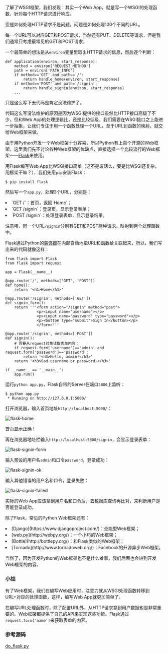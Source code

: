 
了解了WSGI框架，我们发现：其实一个Web App，就是写一个WSGI的处理函数，针对每个HTTP请求进行响应。

但是如何处理HTTP请求不是问题，问题是如何处理100个不同的URL。

每一个URL可以对应GET和POST请求，当然还有PUT、DELETE等请求，但是我们通常只考虑最常见的GET和POST请求。

一个最简单的想法是从`environ`变量里取出HTTP请求的信息，然后逐个判断：

```
def application(environ, start_response):
    method = environ['REQUEST_METHOD']
    path = environ['PATH_INFO']
    if method=='GET' and path=='/':
        return handle_home(environ, start_response)
    if method=='POST' and path='/signin':
        return handle_signin(environ, start_response)
    ...

```

只是这么写下去代码是肯定没法维护了。

代码这么写没法维护的原因是因为WSGI提供的接口虽然比HTTP接口高级了不少，但和Web App的处理逻辑比，还是比较低级，我们需要在WSGI接口之上能进一步抽象，让我们专注于用一个函数处理一个URL，至于URL到函数的映射，就交给Web框架来做。

由于用Python开发一个Web框架十分容易，所以Python有上百个开源的Web框架。这里我们先不讨论各种Web框架的优缺点，直接选择一个比较流行的Web框架——[Flask](http://flask.pocoo.org/)来使用。

用Flask编写Web App比WSGI接口简单（这不是废话么，要是比WSGI还复杂，用框架干嘛？），我们先用`pip`安装Flask：

```
$ pip install flask

```

然后写一个`app.py`，处理3个URL，分别是：

<li>
`GET /`：首页，返回`Home`；
</li>
<li>
`GET /signin`：登录页，显示登录表单；
</li>
<li>
`POST /signin`：处理登录表单，显示登录结果。
</li>

注意噢，同一个URL`/signin`分别有GET和POST两种请求，映射到两个处理函数中。

Flask通过Python的[装饰器](/wiki/1016959663602400/1017451662295584)在内部自动地把URL和函数给关联起来，所以，我们写出来的代码就像这样：

```
from flask import Flask
from flask import request

app = Flask(__name__)

@app.route('/', methods=['GET', 'POST'])
def home():
    return '<h1>Home</h1>'

@app.route('/signin', methods=['GET'])
def signin_form():
    return '''<form action="/signin" method="post">
              <p><input name="username"></p>
              <p><input name="password" type="password"></p>
              <p><button type="submit">Sign In</button></p>
              </form>'''

@app.route('/signin', methods=['POST'])
def signin():
    # 需要从request对象读取表单内容：
    if request.form['username']=='admin' and request.form['password']=='password':
        return '<h3>Hello, admin!</h3>'
    return '<h3>Bad username or password.</h3>'

if __name__ == '__main__':
    app.run()

```

运行`python app.py`，Flask自带的Server在端口`5000`上监听：

```
$ python app.py 
 * Running on http://127.0.0.1:5000/

```

打开浏览器，输入首页地址`http://localhost:5000/`：

<img alt="flask-home" data-src="/files/attachments/951373547960800" src="/static/img/loading.svg"/>

首页显示正确！

再在浏览器地址栏输入`http://localhost:5000/signin`，会显示登录表单：

<img alt="flask-signin-form" data-src="/files/attachments/951373657012736" src="/static/img/loading.svg"/>

输入预设的用户名`admin`和口令`password`，登录成功：

<img alt="flask-signin-ok" data-src="/files/attachments/951373763967808" src="/static/img/loading.svg"/>

输入其他错误的用户名和口令，登录失败：

<img alt="flask-signin-failed" data-src="/files/attachments/951373786253056" src="/static/img/loading.svg"/>

实际的Web App应该拿到用户名和口令后，去数据库查询再比对，来判断用户是否能登录成功。

除了Flask，常见的Python Web框架还有：

<li>
[Django](https://www.djangoproject.com/)：全能型Web框架；
</li>
<li>
[web.py](http://webpy.org/)：一个小巧的Web框架；
</li>
<li>
[Bottle](http://bottlepy.org/)：和Flask类似的Web框架；
</li>
<li>
[Tornado](http://www.tornadoweb.org/)：Facebook的开源异步Web框架。
</li>

当然了，因为开发Python的Web框架也不是什么难事，我们后面也会讲到开发Web框架的内容。

### 小结

有了Web框架，我们在编写Web应用时，注意力就从WSGI处理函数转移到URL+对应的处理函数，这样，编写Web App就更加简单了。

在编写URL处理函数时，除了配置URL外，从HTTP请求拿到用户数据也是非常重要的。Web框架都提供了自己的API来实现这些功能。Flask通过`request.form['name']`来获取表单的内容。

### 参考源码

[do_flask.py](https://github.com/michaelliao/learn-python3/blob/master/samples/web/do_flask.py)
